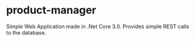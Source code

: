 # product-manager
Simple Web Application made in .Net Core 3.0.
Provides simple REST calls to the database.
